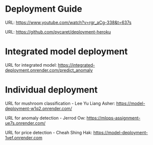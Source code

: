 # Deployment Guide

URL: https://www.youtube.com/watch?v=rgr_aCg-338&t=637s

URL: https://github.com/pycaret/deployment-heroku

# Integrated model deployment

URL for integrated model: https://integrated-deployment.onrender.com/predict_anomaly

# Individual deployment
URL for mushroom classification - Lee Yu Liang Asher: https://model-deployment-w1q2.onrender.com/

URL for anomaly detection - Jerrod Ow: https://mlops-assignment-ue7s.onrender.com/

URL for price detection - Cheah Shing Hak: https://model-deployment-1vef.onrender.com
